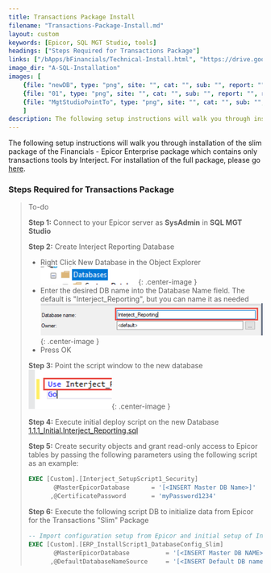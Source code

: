 ```yaml
---
title: Transactions Package Install
filename: "Transactions-Package-Install.md"
layout: custom
keywords: [Epicor, SQL MGT Studio, tools]
headings: ["Steps Required for Transactions Package"]
links: ["/bApps/bFinancials/Technical-Install.html", "https://drive.google.com/file/d/1hmX-cbVzp-pbqPChEBWKkO-DS2752-Jo/view?usp=sharing"]
image_dir: "A-SQL-Installation"
images: [
	{file: "newDB", type: "png", site: "", cat: "", sub: "", report: "", ribbon: "", config: ""}, 
	{file: "01", type: "png", site: "", cat: "", sub: "", report: "", ribbon: "", config: ""}, 
	{file: "MgtStudioPointTo", type: "png", site: "", cat: "", sub: "", report: "", ribbon: "", config: ""}
	]
description: The following setup instructions will walk you through installation of the slim package of the Financials - Epicor Enterprise package which contains only transactions tools by Interject.
---
```


The following setup instructions will walk you through installation of the slim package of the Financials - Epicor Enterprise package which contains only transactions tools by Interject. For installation of the full package, please go [here](/bApps/bFinancials/Technical-Install.html).

### Steps Required for Transactions Package

> To-do
>
> **Step 1:** Connect to your Epicor server as **SysAdmin** in **SQL MGT Studio**
>
> **Step 2:** Create Interject Reporting Database
>
> - Right Click New Database in the Object Explorer
>   ![New database](/images/A-SQL-Installation/newDB.png){: .center-image }
> - Enter the desired DB name into the Database Name field. The default is "Interject_Reporting", but you can name it as needed
>   ![New database](/images/A-SQL-Installation/01.png){: .center-image }
> - Press OK
>
> **Step 3:** Point the script window to the new database
> ![Mgt Studio Point](/images/A-SQL-Installation/MgtStudioPointTo.png){: .center-image }
>
> **Step 4:** Execute initial deploy script on the new Database
> [1.1.1_Initial.Interject_Reporting.sql](https://drive.google.com/file/d/1hmX-cbVzp-pbqPChEBWKkO-DS2752-Jo/view?usp=sharing)
>
> **Step 5:** Create security objects and grant read-only access to Epicor tables by passing the following parameters using the following script as an example:
>
> ```SQL
> EXEC [Custom].[Interject_SetupScript1_Security]
>        @MasterEpicorDatabase      = '[<INSERT Master DB Name>]'
>       ,@CertificatePassword       = 'myPassword1234'
> ```
>
> **Step 6:** Execute the following script DB to initialize data from Epicor for the Transactions "Slim" Package
>
> ```SQL
> -- Import configuration setup from Epicor and initial setup of Interject
> EXEC [Custom].[ERP_InstallScript1_DatabaseConfig_Slim]
>        @MasterEpicorDatabase          = '[<INSERT Master DB NAME>]'
>       ,@DefaultDatabaseNameSource     = '[<INSERT Default DB name>]'
> ```
